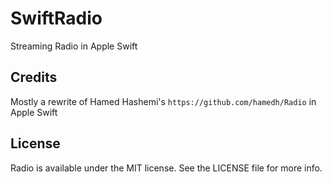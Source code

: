 SwiftRadio
==========

Streaming Radio in Apple Swift

## Credits

Mostly a rewrite of Hamed Hashemi's `https://github.com/hamedh/Radio` in Apple Swift 

## License

Radio is available under the MIT license. See the LICENSE file for more info.

